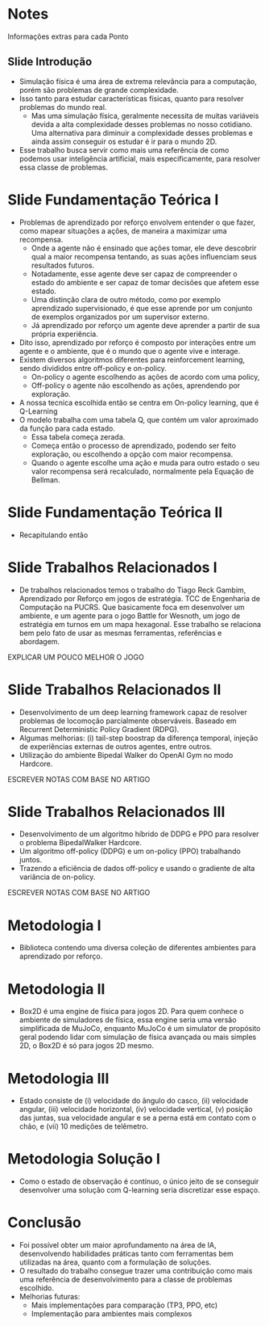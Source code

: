 # Notes

Informações extras para cada Ponto

## Slide Introdução

- Simulação física é uma área de extrema relevância para a computação, porém são problemas de grande complexidade.
- Isso tanto para estudar características físicas, quanto para resolver problemas do mundo real.
  - Mas uma simulação física, geralmente necessita de muitas variáveis devida a alta complexidade desses problemas no nosso cotidiano. Uma alternativa para diminuir a complexidade desses problemas e ainda assim conseguir os estudar é ir para o mundo 2D.
- Esse trabalho busca servir como mais uma referência de como podemos usar inteligência artificial, mais especificamente, para resolver essa classe de problemas.

# Slide Fundamentação Teórica I

- Problemas de aprendizado por reforço envolvem entender o que fazer, como mapear situações a ações, de maneira a maximizar uma recompensa. 
  - Onde a agente não é ensinado que ações tomar, ele deve descobrir qual a maior recompensa tentando, as suas ações influenciam seus resultados futuros. 
  - Notadamente, esse agente deve ser capaz de compreender o estado do ambiente e ser capaz de tomar decisões que afetem esse estado.
  - Uma distinção clara de outro método, como por exemplo aprendizado supervisionado, é que esse aprende por um conjunto de exemplos organizados por um supervisor externo.
  - Já aprendizado por reforço um agente deve aprender a partir de sua própria experiência.
- Dito isso, aprendizado por reforço é composto por interações entre um agente e o ambiente, que é o mundo que o agente vive e interage.
- Existem diversos algoritmos diferentes para reinforcement learning, sendo divididos entre off-policy e on-policy.
  - On-policy o agente escolhendo as ações de acordo com uma policy,
  - Off-policy o agente não escolhendo as ações, aprendendo por exploração.
- A nossa tecnica escolhida então se centra em On-policy learning, que é Q-Learning
- O modelo trabalha com uma tabela Q, que contém um valor aproximado da função para cada estado. 
  - Essa tabela começa zerada.
  - Começa então o processo de aprendizado, podendo ser feito exploração, ou escolhendo a opção com maior recompensa.
  - Quando o agente escolhe uma ação e muda para outro estado o seu valor recompensa será recalculado, normalmente pela Equação de Bellman.

# Slide Fundamentação Teórica II

- Recapitulando então

# Slide Trabalhos Relacionados I

- De trabalhos relacionados temos o trabalho do Tiago Reck Gambim, Aprendizado por Reforço em jogos de estratégia.
  TCC de Engenharia de Computação na PUCRS. Que basicamente foca em desenvolver um ambiente, e um agente para o jogo Battle for Wesnoth, um jogo
  de estratégia em turnos em um mapa hexagonal. Esse trabalho se relaciona bem pelo fato de usar as mesmas ferramentas, referências e abordagem.

EXPLICAR UM POUCO MELHOR O JOGO

# Slide Trabalhos Relacionados II

- Desenvolvimento de um deep learning framework capaz de resolver problemas de locomoção parcialmente observáveis. Baseado em Recurrent Deterministic Policy Gradient (RDPG).
- Algumas melhorias: (i) tail-step boostrap da diferença temporal, injeção de experiências externas de outros agentes, entre outros.
- Utilização do ambiente Bipedal Walker do OpenAI Gym no modo Hardcore.

ESCREVER NOTAS COM BASE NO ARTIGO

# Slide Trabalhos Relacionados III

- Desenvolvimento de um algoritmo híbrido de DDPG e PPO para resolver o problema BipedalWalker Hardcore.
- Um algoritmo off-policy (DDPG) e um on-policy (PPO) trabalhando juntos.
- Trazendo a eficiência de dados off-policy e usando o gradiente de alta variância de on-policy.

ESCREVER NOTAS COM BASE NO ARTIGO

# Metodologia I

- Biblioteca contendo uma diversa coleção de diferentes ambientes para aprendizado por reforço.

# Metodologia II

- Box2D é uma engine de física para jogos 2D. Para quem conhece o ambiente de simuladores de física, essa engine seria uma versão simplificada de MuJoCo, enquanto MuJoCo é um simulator de propósito geral podendo lidar com simulação de física avançada ou mais simples 2D, o Box2D é só para jogos 2D mesmo.

# Metodologia III

- Estado consiste de (i) velocidade do ângulo do casco, (ii) velocidade angular, (iii) velocidade horizontal, (iv) velocidade vertical, (v) posição das juntas, sua velocidade angular e se a perna está em contato com o chão, e (vii) 10 medições de telêmetro.

# Metodologia Solução I

- Como o estado de observação é contínuo, o único jeito de se conseguir desenvolver uma solução com Q-learning seria discretizar esse espaço.

# Conclusão

- Foi possível obter um maior aprofundamento na área de IA, desenvolvendo habilidades práticas tanto com ferramentas bem utilizadas na área, quanto com a formulação de soluções.
- O resultado do trabalho consegue trazer uma contribuição como mais uma referência de desenvolvimento para a classe de problemas escolhido.
- Melhorias futuras:
  - Mais implementações para comparação (TP3, PPO, etc)
  - Implementação para ambientes mais complexos